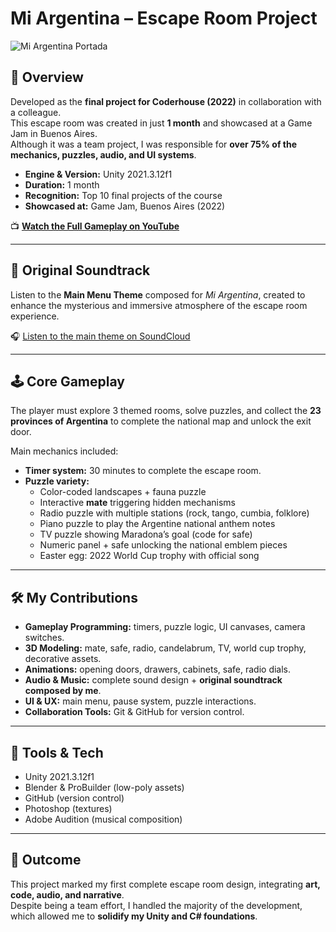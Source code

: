 # Mi Argentina – Escape Room Project

![Mi Argentina Portada](https://github.com/user-attachments/assets/98e64618-69cf-4c4c-bc34-9a083eba93a0)

## 🎯 Overview
Developed as the **final project for Coderhouse (2022)** in collaboration with a colleague.  
This escape room was created in just **1 month** and showcased at a Game Jam in Buenos Aires.  
Although it was a team project, I was responsible for **over 75% of the mechanics, puzzles, audio, and UI systems**.

- **Engine & Version:** Unity 2021.3.12f1  
- **Duration:** 1 month  
- **Recognition:** Top 10 final projects of the course  
- **Showcased at:** Game Jam, Buenos Aires (2022)

📺 **[Watch the Full Gameplay on YouTube](https://www.youtube.com/watch?v=wHXztT3A-Bc)**

---

## 🎵 Original Soundtrack

Listen to the **Main Menu Theme** composed for *Mi Argentina*, created to enhance the mysterious and immersive atmosphere of the escape room experience.

🎧 [Listen to the main theme on SoundCloud](https://soundcloud.com/jonatan-huens/main-menu-theme-mi-argentina-escape-room-ost)  

---

## 🕹️ Core Gameplay
The player must explore 3 themed rooms, solve puzzles, and collect the **23 provinces of Argentina** to complete the national map and unlock the exit door.  

Main mechanics included:  

- **Timer system:** 30 minutes to complete the escape room.  
- **Puzzle variety:**  
  - Color-coded landscapes + fauna puzzle  
  - Interactive **mate** triggering hidden mechanisms  
  - Radio puzzle with multiple stations (rock, tango, cumbia, folklore)  
  - Piano puzzle to play the Argentine national anthem notes  
  - TV puzzle showing Maradona’s goal (code for safe)  
  - Numeric panel + safe unlocking the national emblem pieces  
  - Easter egg: 2022 World Cup trophy with official song  

---

## 🛠️ My Contributions
- **Gameplay Programming:** timers, puzzle logic, UI canvases, camera switches.  
- **3D Modeling:** mate, safe, radio, candelabrum, TV, world cup trophy, decorative assets.  
- **Animations:** opening doors, drawers, cabinets, safe, radio dials.  
- **Audio & Music:** complete sound design + **original soundtrack composed by me**.  
- **UI & UX:** main menu, pause system, puzzle interactions.  
- **Collaboration Tools:** Git & GitHub for version control.  

---

## 🎨 Tools & Tech
- Unity 2021.3.12f1  
- Blender & ProBuilder (low-poly assets)  
- GitHub (version control)  
- Photoshop (textures)
- Adobe Audition (musical composition)

---

## 📌 Outcome
This project marked my first complete escape room design, integrating **art, code, audio, and narrative**.  
Despite being a team effort, I handled the majority of the development, which allowed me to **solidify my Unity and C# foundations**.
